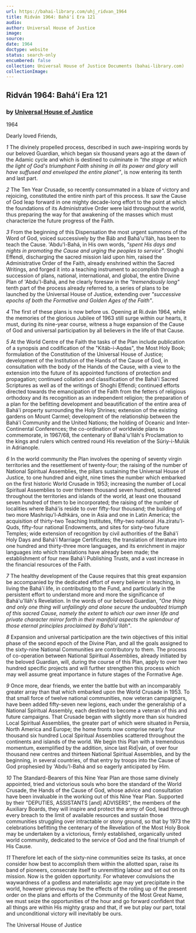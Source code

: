 ```yaml
---
url: https://bahai-library.com/uhj_ridvan_1964
title: Ridván 1964: Bahá'í Era 121
audio: 
author: Universal House of Justice
image: 
source: 
date: 1964
doctype: website
status: search-only
encumbered: false
collection: Universal House of Justice Documents (bahai-library.com)
collectionImage: 
---
```



## Ridván 1964: Bahá'í Era 121

### by [Universal House of Justice](https://bahai-library.com/author/Universal+House+of+Justice)

1964


Dearly loved Friends,

_1_ The divinely propelled process, described in such awe-inspiring words by our beloved Guardian, which began six thousand years ago at the dawn of the Adamic cycle and which is destined to culminate in _"the stage at which the light of God's triumphant Faith shining in all its power and glory will have suffused and enveloped the entire planet"_, is now entering its tenth and last part.

_2_ The Ten Year Crusade, so recently consummated in a blaze of victory and rejoicing, constituted the entire ninth part of this process. It saw the Cause of God leap forward in one mighty decade-long effort to the point at which the foundations of its Administrative Order were laid throughout the world, thus preparing the way for that awakening of the masses which must characterize the future progress of the Faith.

_3_ From the beginning of this Dispensation the most urgent summons of the Word of God, voiced successively by the Báb and Bahá'u'lláh, has been to teach the Cause. 'Abdu'l-Bahá, in His own words, _"spent His days and nights in promoting the Cause and urging the peoples to service"_. Shoghi Effendi, discharging the sacred mission laid upon him, raised the Administrative Order of the Faith, already enshrined within the Sacred Writings, and forged it into a teaching instrument to accomplish through a succession of plans, national, international, and global, the entire Divine Plan of 'Abdu'l-Bahá, and he clearly foresaw in the _"tremendously long"_ tenth part of the process already referred to, a series of plans to be launched by the Universal House of Justice, extending over _"successive epochs of both the Formative and Golden Ages of the Faith"_.

_4_ The first of these plans is now before us. Opening at Ri.dván 1964, while the memories of the glorious Jubilee of 1963 still surge within our hearts, it must, during its nine-year course, witness a huge expansion of the Cause of God and universal participation by all believers in the life of that Cause.

_5_ At the World Centre of the Faith the tasks of the Plan include publication of a synopsis and codification of the "Kitáb-i-Aqdas", the Most Holy Book; formulation of the Constitution of the Universal House of Justice; development of the Institution of the Hands of the Cause of God, in consultation with the body of the Hands of the Cause, with a view to the extension into the future of its appointed functions of protection and propagation; continued collation and classification of the Bahá'í Sacred Scriptures as well as of the writings of Shoghi Effendi; continued efforts directed towards the emancipation of the Faith from the fetters of religious orthodoxy and its recognition as an independent religion; the preparation of a plan for the befitting development and beautification of the entire area of Bahá'í property surrounding the Holy Shrines; extension of the existing gardens on Mount Carmel; development of the relationship between the Bahá'í Community and the United Nations; the holding of Oceanic and Inter-Continental Conferences; the co-ordination of worldwide plans to commemorate, in 1967/68, the centenary of Bahá'u'lláh's Proclamation to the kings and rulers which centred round His revelation of the Súriy-i-Mulúk in Adrianople.

_6_ In the world community the Plan involves the opening of seventy virgin territories and the resettlement of twenty-four; the raising of the number of National Spiritual Assemblies, the pillars sustaining the Universal House of Justice, to one hundred and eight, nine times the number which embarked on the first historic World Crusade in 1953; increasing the number of Local Spiritual Assemblies to over thirteen thousand seven hundred, scattered throughout the territories and islands of the world, at least one thousand seven hundred of them to be incorporated; the raising of the number of localities where Bahá'ís reside to over fifty-four thousand; the building of two more Mashriqu'l-Adhkárs, one in Asia and one in Latin America; the acquisition of thirty-two Teaching Institutes, fifty-two national .Ha.zíratu'l-Quds, fifty-four national Endowments, and sites for sixty-two future Temples; wide extension of recognition by civil authorities of the Bahá'í Holy Days and Bahá'í Marriage Certificates; the translation of literature into one hundred and thirty-three more languages, and its enrichment in major languages into which translations have already been made; the establishment of four new Bahá'í Publishing Trusts, and a vast increase in the financial resources of the Faith.

_7_ The healthy development of the Cause requires that this great expansion be accompanied by the dedicated effort of every believer in teaching, in living the Bahá'í life, in contributing to the Fund, and particularly in the persistent effort to understand more and more the significance of Bahá'u'lláh's Revelation. In the words of our beloved Guardian, _"One thing and only one thing will unfailingly and alone secure the undoubted triumph of this sacred Cause, namely the extent to which our own inner life and private character mirror forth in their manifold aspects the splendour of those eternal principles proclaimed by Bahá'u'lláh"_.

_8_ Expansion and universal participation are the twin objectives of this initial phase of the second epoch of the Divine Plan, and all the goals assigned to the sixty-nine National Communities are contributory to them. The process of co-operation between National Spiritual Assemblies, already initiated by the beloved Guardian, will, during the course of this Plan, apply to over two hundred specific projects and will further strengthen this process which may well assume great importance in future stages of the Formative Age.

_9_ Once more, dear friends, we enter the battle but with an incomparably greater array than that which embarked upon the World Crusade in 1953. To that small force of twelve national communities, now veteran campaigners, have been added fifty-seven new legions, each under the generalship of a National Spiritual Assembly, each destined to become a veteran of this and future campaigns. That Crusade began with slightly more than six hundred Local Spiritual Assemblies, the greater part of which were situated in Persia, North America and Europe; the home fronts now comprise nearly four thousand six hundred Local Spiritual Assemblies scattered throughout the continents and islands of the world. We begin this Plan with a tremendous momentum, exemplified by the addition, since last Rid|ván, of over four thousand new centres and thirteen National Spiritual Assemblies, and by the beginning, in several countries, of that entry by troops into the Cause of God prophesied by 'Abdu'l-Bahá and so eagerly anticipated by Him.

_10_ The Standard-Bearers of this Nine Year Plan are those same divinely appointed, tried and victorious souls who bore the standard of the World Crusade, the Hands of the Cause of God, whose advice and consultation have been invaluable in the working out of this Nine Year Plan. Supported by their "DEPUTIES, ASSISTANTS \[and\] ADVISERS", the members of the Auxiliary Boards, they will inspire and protect the army of God, lead through every breach to the limit of available resources and sustain those communities struggling over intractable or stony ground, so that by 1973 the celebrations befitting the centenary of the Revelation of the Most Holy Book may be undertaken by a victorious, firmly established, organically united world community, dedicated to the service of God and the final triumph of His Cause.

_11_ Therefore let each of the sixty-nine communities seize its tasks, at once consider how best to accomplish them within the allotted span, raise its band of pioneers, consecrate itself to unremitting labour and set out on its mission. Now is the golden opportunity. For whatever convulsions the waywardness of a godless and materialistic age may yet precipitate in the world, however grievous may be the effects of the rolling up of the present order on the plans and efforts of the Community of the Most Great Name, we must seize the opportunities of the hour and go forward confident that all things are within His mighty grasp and that, if we but play our part, total and unconditional victory will inevitably be ours.

The Universal House of Justice